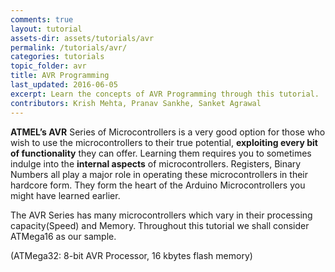 ```yaml
---
comments: true
layout: tutorial
assets-dir: assets/tutorials/avr
permalink: /tutorials/avr/
categories: tutorials
topic_folder: avr
title: AVR Programming
last_updated: 2016-06-05
excerpt: Learn the concepts of AVR Programming through this tutorial.
contributors: Krish Mehta, Pranav Sankhe, Sanket Agrawal
---
```


**ATMEL’s AVR** Series of Microcontrollers is a very good option for
those who wish to use the microcontrollers to their true potential,
**exploiting every bit of functionality** they can offer. Learning them
requires you to sometimes indulge into the **internal aspects** of
microcontrollers. Registers, Binary Numbers all play a major role in
operating these microcontrollers in their hardcore form. They form the
heart of the Arduino Microcontrollers you might have learned earlier.

The AVR Series has many microcontrollers which vary in their processing
capacity(Speed) and Memory. Throughout this tutorial we shall consider
ATMega16 as our sample.

(ATMega32: 8-bit AVR Processor, 16 kbytes flash memory)
